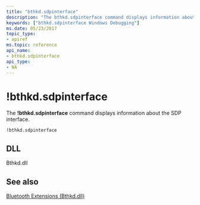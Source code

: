 ```yaml
---
title: "bthkd.sdpinterface"
description: "The bthkd.sdpinterface command displays information about the SDP interface."
keywords: ["bthkd.sdpinterface Windows Debugging"]
ms.date: 05/23/2017
topic_type:
- apiref
ms.topic: reference
api_name:
- bthkd.sdpinterface
api_type:
- NA
---
```


# !bthkd.sdpinterface


The **!bthkd.sdpinterface** command displays information about the SDP interface.

```dbgsyntax
!bthkd.sdpinterface
```

## <span id="DLL"></span><span id="dll"></span>DLL


Bthkd.dll

## See also


[Bluetooth Extensions (Bthkd.dll)](bluetooh-extensions--bthkd-dll-.md)

 

 







